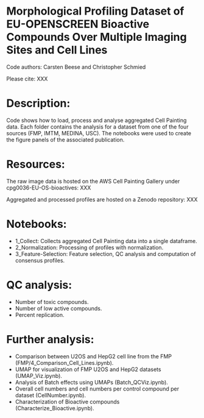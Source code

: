# Morphological Profiling Dataset of EU-OPENSCREEN Bioactive Compounds Over Multiple Imaging Sites and Cell Lines

Code authors: Carsten Beese and Christopher Schmied

Please cite: XXX

# Description: 

Code shows how to load, process and analyse aggregated Cell Painting data. Each folder contains the analysis for a dataset from one of the four sources (FMP, IMTM, MEDINA, USC). The notebooks were used to create the figure panels of the associated publication.

# Resources:

The raw image data is hosted on the AWS Cell Painting Gallery under cpg0036-EU-OS-bioactives: XXX

Aggregated and processed profiles are hosted on a Zenodo repository: XXX

# Notebooks:

* 1_Collect: Collects aggregated Cell Painting data into a single dataframe.
* 2_Normalization: Processing of profiles with normalization.
* 3_Feature-Selection: Feature selection, QC analysis and computation of consensus profiles.

# QC analysis:

* Number of toxic compounds.
* Number of low active compounds.
* Percent replication.

# Further analysis:

* Comparison between U2OS and HepG2 cell line from the FMP (FMP/4_Comparison_Cell_Lines.ipynb).
* UMAP for visualization of FMP U2OS and HepG2 datasets (UMAP_Viz.ipynb).
* Analysis of Batch effects using UMAPs (Batch_QCViz.ipynb).
* Overall cell numbers and cell numbers per control compound per dataset (CellNumber.ipynb).
* Characterization of Bioactive compounds (Characterize_Bioactive.ipynb).
